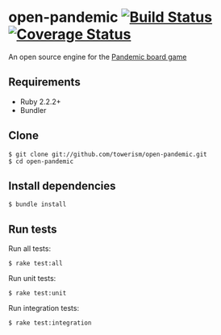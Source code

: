 # open-pandemic [![Build Status](https://travis-ci.org/Towerism/open-pandemic.svg?branch=develop)](https://travis-ci.org/Towerism/open-pandemic) [![Coverage Status](https://coveralls.io/repos/github/Towerism/open-pandemic/badge.svg?branch=develop)](https://coveralls.io/github/Towerism/open-pandemic?branch=develop)

An open source engine for the [Pandemic board game](https://zmangames.com/en/games/pandemic/)

## Requirements
* Ruby 2.2.2+
* Bundler

## Clone
```
$ git clone git://github.com/towerism/open-pandemic.git
$ cd open-pandemic
```

## Install dependencies
```
$ bundle install
```

## Run tests
Run all tests:
```
$ rake test:all
```
Run unit tests:
```
$ rake test:unit
```
Run integration tests:
```
$ rake test:integration
```
